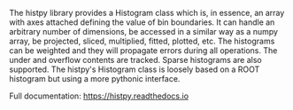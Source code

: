 The histpy library provides a Histogram class which is, in essence, an array with axes attached defining the value of bin boundaries. It can handle an arbitrary number of dimensions, be accessed in a similar way as a numpy array, be projected, sliced, multiplied, fitted, plotted, etc. The histograms can be weighted and they will propagate errors during all operations. The under and overflow contents are tracked. Sparse histograms are also supported. The histpy's Histogram class is loosely based on a ROOT histogram but using a more pythonic interface.

Full documentation: https://histpy.readthedocs.io